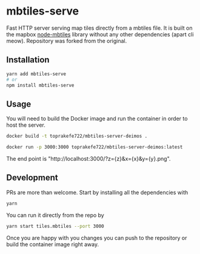 # mbtiles-serve

Fast HTTP server serving map tiles directly from a mbtiles file. It is built on the mapbox [node-mbtiles](https://github.com/mapbox/node-mbtiles) library without any other dependencies (apart cli meow). Repository was forked from the original.

## Installation

```sh
yarn add mbtiles-serve
# or
npm install mbtiles-serve
```

## Usage

You will need to build the Docker image and run the container in order to host the server.

```sh
docker build -t toprakefe722/mbtiles-server-deimos .

docker run -p 3000:3000 toprakefe722/mbtiles-server-deimos:latest
```

The end point is "http://localhost:3000/?z={z}&x={x}&y={y}.png".

## Development

PRs are more than welcome. Start by installing all the dependencies with

```sh
yarn
```

You can run it directly from the repo by

```sh
yarn start tiles.mbtiles --port 3000
```

Once you are happy with you changes you can push to the repository or build the container image right away.